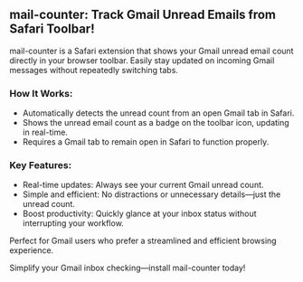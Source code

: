 ## mail-counter: Track Gmail Unread Emails from Safari Toolbar!

mail-counter is a Safari extension that shows your Gmail unread email count directly in your browser toolbar. Easily stay updated on incoming Gmail messages without repeatedly switching tabs.

### How It Works:

- Automatically detects the unread count from an open Gmail tab in Safari.
- Shows the unread email count as a badge on the toolbar icon, updating in real-time.
- Requires a Gmail tab to remain open in Safari to function properly.

### Key Features:

- Real-time updates: Always see your current Gmail unread count.
- Simple and efficient: No distractions or unnecessary details—just the unread count.
- Boost productivity: Quickly glance at your inbox status without interrupting your workflow.

Perfect for Gmail users who prefer a streamlined and efficient browsing experience.

Simplify your Gmail inbox checking—install mail-counter today!
